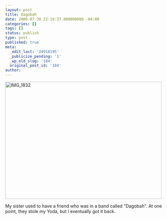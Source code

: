 ```yaml
---
layout: post
title: Dagobah
date: 2006-07-30 22:19:37.000000000 -04:00
categories: []
tags: []
status: publish
type: post
published: true
meta:
  _edit_last: '24918195'
  _publicize_pending: '1'
  _wp_old_slug: '184'
  original_post_id: '184'
author: 
---
```

<a href="http://www.flickr.com/photos/matthewsim/196412542/" title="IMG_1832 by Matthew Simoneau, on Flickr"><img src="https://farm1.staticflickr.com/71/196412542_64526b0fec.jpg" width="500" height="375" alt="IMG_1832" /></a>

My sister used to have a friend who was in a band called "Dagobah".  At one point, they stole my Yoda, but I eventually got it back.
